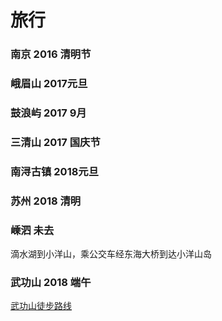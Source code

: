 # 旅行

### 南京 2016 清明节

### 峨眉山 2017元旦

### 鼓浪屿  2017 9月

### 三清山 2017 国庆节

### 南浔古镇 2018元旦

### 苏州 2018 清明

### 嵊泗 未去

滴水湖到小洋山，乘公交车经东海大桥到达小洋山岛

### 武功山 2018 端午
[武功山徒步路线](http://www.mafengwo.cn/gonglve/ziyouxing/37561.html)
